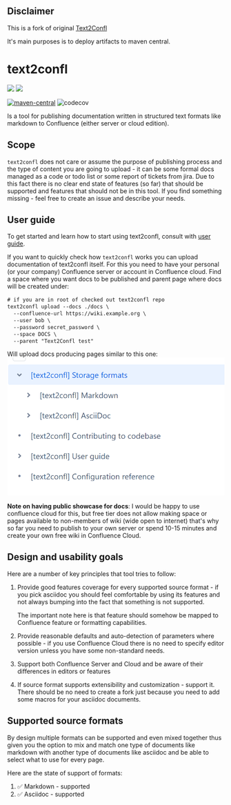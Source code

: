 ## Disclaimer

This is a fork of original [Text2Confl](https://github.com/zeldigas/text2confl)

It's main purposes is to deploy artifacts to maven central.


# text2confl


![](https://img.shields.io/docker/v/zeldigas/text2confl?label=docker%20version&sort=semver) ![](https://img.shields.io/docker/image-size/zeldigas/text2confl?label=docker%20image%20size&sort=semver)

[![maven-central](https://img.shields.io/maven-central/v/io.github.text2confl/text2confl-cli.svg)](https://search.maven.org/artifact/io.github.text2confl/text2confl-cli) ![codecov](https://codecov.io/gh/text2confl/text2confl/branch/master/graph/badge.svg)


Is a tool for publishing documentation written in structured text formats like markdown to Confluence (either server or
cloud edition).

## Scope

`text2confl` does not care or assume the purpose of publishing process and the type of content you are going to upload -
it can be some formal docs managed as a code or todo list or some report of tickets from jira. Due to this fact there is
no clear end state of features (so far) that should be supported and features that should not be in this tool. If you
find something missing - feel free to create an issue and describe your needs.

## User guide

To get started and learn how to start using text2confl, consult with [user guide](docs/user-guide.md).

If you want to quickly check how `text2confl` works you can upload documentation of text2confl itself. For this you need
to have your personal (or your company) Confluence server or account in Confluence cloud. Find a space where you want
docs to be published and parent page where docs will be created under:

```shell
# if you are in root of checked out text2confl repo
text2confl upload --docs ./docs \
  --confluence-url https://wiki.example.org \
  --user bob \
  --password secret_password \
  --space DOCS \
  --parent "Text2Confl test"
```

Will upload docs producing pages similar to this one:
![](docs/text2confl-page-tree.png)

**Note on having public showcase for docs**: I would be happy to use confluence cloud for this, but free tier does not
allow making space or pages available to non-members of wiki (wide open to internet) that's why so far you need to
publish to your own server or spend 10-15 minutes and create your own free wiki in Confluence Cloud.

## Design and usability goals

Here are a number of key principles that tool tries to follow:

1. Provide good features coverage for every supported source format - if you pick asciidoc you should feel comfortable
   by using its features and not always bumping into the fact that something is not supported.

   The important note here is that feature should somehow be mapped to Confluence feature or formatting capabilities.
2. Provide reasonable defaults and auto-detection of parameters where possible - if you use Confluence Cloud there is no
   need to specify editor version unless you have some non-standard needs.
3. Support both Confluence Server and Cloud and be aware of their differences in editors or features
4. If source format supports extensibility and customization - support it. There should be no need to create a fork just
   because you need to add some macros for your asciidoc documents.

## Supported source formats

By design multiple formats can be supported and even mixed together thus given you the option to mix and match one type
of documents like markdown with another type of documents like asciidoc and be able to select what to use for every
page.

Here are the state of support of formats:

1. ✅ Markdown - supported
2. ✅ Asciidoc - supported



